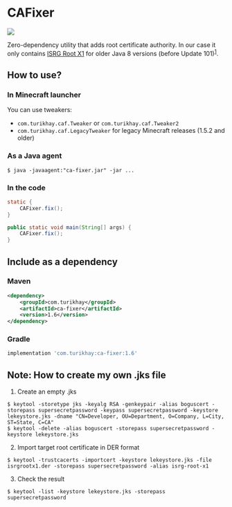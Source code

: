 # CAFixer

<p>
    <a href="https://mvnrepository.com/artifact/com.turikhay/ca-fixer">
        <img src="https://img.shields.io/maven-central/v/com.turikhay/ca-fixer" />
    </a>
</p>

Zero-dependency utility that adds root certificate authority. In our case it only contains [ISRG Root X1](https://letsencrypt.org/certificates/) for older Java 8 versions (before Update 101)<sup>[1](https://letsencrypt.org/docs/certificate-compatibility/)</sup>.

## How to use?

### In Minecraft launcher
You can use tweakers:
* `com.turikhay.caf.Tweaker` or `com.turikhay.caf.Tweaker2`
* `com.turikhay.caf.LegacyTweaker` for legacy Minecraft releases (1.5.2 and older)

### As a Java agent
```shell
$ java -javaagent:"ca-fixer.jar" -jar ...
```

### In the code
```java
static {
    CAFixer.fix();
}
```
```java
public static void main(String[] args) {
    CAFixer.fix();
}
```

## Include as a dependency

### Maven

```xml
<dependency>
    <groupId>com.turikhay</groupId>
    <artifactId>ca-fixer</artifactId>
    <version>1.6</version>
</dependency>
```

### Gradle

```gradle
implementation 'com.turikhay:ca-fixer:1.6'
```

## Note: How to create my own .jks file

1. Create an empty .jks
```shell
$ keytool -storetype jks -keyalg RSA -genkeypair -alias boguscert -storepass supersecretpassword -keypass supersecretpassword -keystore lekeystore.jks -dname "CN=Developer, OU=Department, O=Company, L=City, ST=State, C=CA"
$ keytool -delete -alias boguscert -storepass supersecretpassword -keystore lekeystore.jks
```

2. Import target root certificate in DER format
```shell
$ keytool -trustcacerts -importcert -keystore lekeystore.jks -file isrgrootx1.der -storepass supersecretpassword -alias isrg-root-x1
```

3. Check the result
```shell
$ keytool -list -keystore lekeystore.jks -storepass supersecretpassword
```
